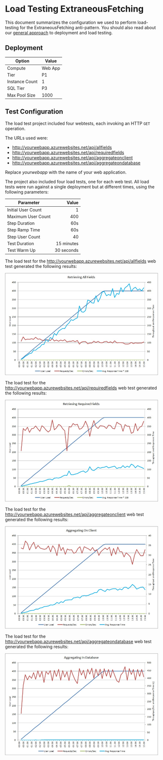 # Load Testing ExtraneousFetching

This document summarizes the configuration we used to perform load-testing for the ExtraneousFetching anti-pattern. You should also read about our [general approach][general approach] to deployment and load testing.

## Deployment

 Option             | Value  
------------------- | -------------
Compute             | Web App
Tier                | P1
Instance Count      | 1
SQL Tier            | P3
Max Pool Size       | 1000

## Test Configuration

The load test project included four webtests, each invoking an HTTP `GET` operation.

The URLs used were:

- http://yourwebapp.azurewebsites.net/api/allfields
- http://yourwebapp.azurewebsites.net/api/requiredfields
- http://yourwebapp.azurewebsites.net/api/aggregateonclient
- http://yourwebapp.azurewebsites.net/api/aggregateondatabase

Replace *yourwebapp* with the name of your web application.

The project also included four load tests, one for each web test. All load tests were
run against a single deployment but at different times, using the following parameters:

Parameter           | Value
------------------- | ------------:
Initial User Count  | 1
Maximum User Count  | 400
Step Duration       | 60s
Step Ramp Time      | 60s
Step User Count     | 40
Test Duration       | 15 minutes
Test Warm Up        | 30 seconds

The load test for the http://yourwebapp.azurewebsites.net/api/allfields web test generated the following results:

![Load-test results][AllFields]

The load test for the http://yourwebapp.azurewebsites.net/api/requiredfields web test generated the following results:

![Load-test results][RequiredFields]

The load test for the http://yourwebapp.azurewebsites.net/api/aggregateonclient web test generated the following results:

![Load-test results][AggregateOnClient]

The load test for the http://yourwebapp.azurewebsites.net/api/aggregateondatabase web test generated the following results:

![Load-test results][AggregateOnDatabase]

[general approach]: /LoadTesting.md

[AllFields]: Figures/LoadTestResultsClientSide1.jpg
[RequiredFields]: Figures/LoadTestResultsDatabaseSide1.jpg
[AggregateOnClient]: Figures/LoadTestResultsClientSide2.jpg
[AggregateOnDatabase]: Figures/LoadTestResultsDatabaseSide2.jpg

